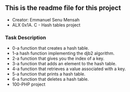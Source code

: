 ## This is the readme file for this project

* Creator: Emmanuel Senu Mensah
* ALX 0x1A. C - Hash tables project

### Task Description

* 0-a function that creates a hash table.
* 1-a hash function implementing the djb2 algorithm.
* 2-a function that gives you the index of a key.
* 3-a function that adds an element to the hash table.
* 4-a function that retrieves a value associated with a key.
* 5-a function that prints a hash table.
* 6-a function that deletes a hash table.
* 100-PHP project
